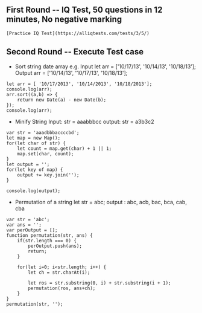 ## First Round -- IQ Test, 50 questions in 12 minutes, No negative marking
    [Practice IQ Test](https://alliqtests.com/tests/3/5/)

## Second Round -- Execute Test case
* Sort string date array
e.g. 
Input
    let arr = ['10/17/13', '10/14/13', '10/18/13'];
Output
    arr = ['10/14/13', '10/17/13', '10/18/13'];

```
let arr = [ '10/17/2013', '10/14/2013', '10/18/2013'];
console.log(arr);
arr.sort((a,b) => {
    return new Date(a) - new Date(b);
});
console.log(arr);
```


* Minify String
Input: str = aaabbbcc
output: str = a3b3c2
```
var str = 'aaadbbbaccccbd';
let map = new Map();
for(let char of str) {
    let count = map.get(char) + 1 || 1;
    map.set(char, count);
}
let output = '';
for(let key of map) {
    output += key.join('');
}

console.log(output);
```

* Permutation of a string
let str =  abc;
output : abc, acb, bac, bca, cab, cba

```
var str = 'abc';
var ans = '';
var perOutput = [];
function permutation(str, ans) {
    if(str.length === 0) {
        perOutput.push(ans);
        return;
    }

    for(let i=0; i<str.length; i++) {
        let ch = str.charAt(i);

        let ros = str.substring(0, i) + str.substring(i + 1);
        permutation(ros, ans+ch);
    }
}
permutation(str, '');

```